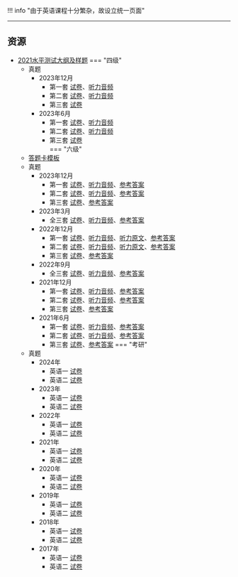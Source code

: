 !!! info "由于英语课程十分繁杂，故设立统一页面"

---

## 资源  
- [2021水平测试大纲及样题](https://api.ecylt.top/v1/lanzou_link?url=https://cqu-openlib.lanzouh.com/iOgu41uqa6ed&type=down)
=== "四级"
    * 真题
        * 2023年12月
            * 第一套 [试卷](https://api.ecylt.top/v1/lanzou_link?url=https://cqu-openlib.lanzout.com/imLd722kf0ni&type=down)、[听力音频](https://api.ecylt.top/v1/lanzou_link?url=https://cqu-openlib.lanzout.com/i1IGD22kggvi&type=down)  
            * 第二套 [试卷](https://api.ecylt.top/v1/lanzou_link?url=https://cqu-openlib.lanzout.com/idlXH22kf0uf&type=down)、[听力音频](https://api.ecylt.top/v1/lanzou_link?url=https://cqu-openlib.lanzout.com/i8lv722kghfi&type=down)  
            * 第三套 [试卷](https://api.ecylt.top/v1/lanzou_link?url=https://cqu-openlib.lanzout.com/iPnSA22kf0rc&type=down)  
        * 2023年6月
            * 第一套 [试卷](https://api.ecylt.top/v1/lanzou_link?url=https://cqu-openlib.lanzout.com/iZlIG22kf1pg&type=down)、[听力音频](https://api.ecylt.top/v1/lanzou_link?url=https://cqu-openlib.lanzout.com/iEosc22kgjsd&type=down)  
            * 第二套 [试卷](https://api.ecylt.top/v1/lanzou_link?url=https://cqu-openlib.lanzout.com/izOo722kf1zg&type=down)、[听力音频](https://api.ecylt.top/v1/lanzou_link?url=https://cqu-openlib.lanzout.com/i5nmI22kgk6h&type=down)  
            * 第三套 [试卷](https://api.ecylt.top/v1/lanzou_link?url=https://cqu-openlib.lanzout.com/iFmmA22kf1ub&type=down)  
=== "六级"
    * [答题卡模板](https://api.ecylt.top/v1/lanzou_link?url=https://cqu-openlib.lanzout.com/iW7Ta1v5ykqd&type=down)
    * 真题
        * 2023年12月
            * 第一套 [试卷](https://api.ecylt.top/v1/lanzou_link?url=https://cqu-openlib.lanzout.com/iZMld1wje7mb&type=down)、[听力音频](https://api.ecylt.top/v1/lanzou_link?url=https://cqu-openlib.lanzout.com/iG3Y41wje6jc&type=down)、[参考答案](https://api.ecylt.top/v1/lanzou_link?url=https://cqu-openlib.lanzout.com/ikgTm1wje3mh&type=down)  
            * 第二套 [试卷](https://api.ecylt.top/v1/lanzou_link?url=https://cqu-openlib.lanzout.com/i31IS1wjegqj&type=down)、[听力音频](https://api.ecylt.top/v1/lanzou_link?url=https://cqu-openlib.lanzout.com/i4UsI1wjegoh&type=down)、[参考答案](https://api.ecylt.top/v1/lanzou_link?url=https://cqu-openlib.lanzout.com/iZTbA1wjeegh&type=down)  
            * 第三套 [试卷](https://api.ecylt.top/v1/lanzou_link?url=https://cqu-openlib.lanzout.com/iD1ol1wjeabi&type=down)、[参考答案](https://api.ecylt.top/v1/lanzou_link?url=https://cqu-openlib.lanzout.com/iJJFD1wjea1i&type=down)  
        * 2023年3月  
            * 全三套 [试卷](https://api.ecylt.top/v1/lanzou_link?url=https://cqu-openlib.lanzout.com/izSGs1v4xk1g&type=down)、[听力音频](https://api.ecylt.top/v1/lanzou_link?url=https://cqu-openlib.lanzout.com/iTzFq1v4xjji&type=down)、[参考答案](https://api.ecylt.top/v1/lanzou_link?url=https://cqu-openlib.lanzout.com/iZKlv1v4ximf&type=down)  
        * 2022年12月  
            * 第一套 [试卷](https://api.ecylt.top/v1/lanzou_link?url=https://cqu-openlib.lanzout.com/ipiYA1v4wnob&type=down)、[听力音频](https://api.ecylt.top/v1/lanzou_link?url=https://cqu-openlib.lanzout.com/iM9T61v4wmwd&type=down)、[听力原文](https://api.ecylt.top/v1/lanzou_link?url=https://cqu-openlib.lanzout.com/i1jjN1v4wjsb&type=down)、[参考答案](https://api.ecylt.top/v1/lanzou_link?url=https://cqu-openlib.lanzout.com/iYbVM1v4wjpi&type=down)  
            * 第二套 [试卷](https://api.ecylt.top/v1/lanzou_link?url=https://cqu-openlib.lanzout.com/ifhQi1v4wvsd&type=down)、[听力音频](https://api.ecylt.top/v1/lanzou_link?url=https://cqu-openlib.lanzout.com/ixdTz1v4wuze&type=down)、[听力原文](https://api.ecylt.top/v1/lanzou_link?url=https://cqu-openlib.lanzout.com/isD9Y1v4wsmj&type=down)、[参考答案](https://api.ecylt.top/v1/lanzou_link?url=https://cqu-openlib.lanzout.com/irVyC1v4wsli&type=down)  
            * 第三套 [试卷](https://api.ecylt.top/v1/lanzou_link?url=https://cqu-openlib.lanzout.com/iUtLG1v4wqkf&type=down)、[参考答案](https://api.ecylt.top/v1/lanzou_link?url=https://cqu-openlib.lanzout.com/ip3TQ1v4wpze&type=down)  
        * 2022年9月  
            * 全三套 [试卷](https://api.ecylt.top/v1/lanzou_link?url=https://cqu-openlib.lanzout.com/iXXcT1v4unqb&type=down)、[听力音频](https://api.ecylt.top/v1/lanzou_link?url=https://cqu-openlib.lanzout.com/iw1Sj1v4unmh&type=down)、[参考答案](https://api.ecylt.top/v1/lanzou_link?url=https://cqu-openlib.lanzout.com/iK4LJ1v4unni&type=down)  
        * 2021年12月
            * 第一套 [试卷](https://api.ecylt.top/v1/lanzou_link?url=https://cqu-openlib.lanzout.com/iOcwR1v5y2aj&type=down)、[听力音频](https://api.ecylt.top/v1/lanzou_link?url=https://cqu-openlib.lanzout.com/ileGO1v5y27g&type=down)、[参考答案](https://api.ecylt.top/v1/lanzou_link?url=https://cqu-openlib.lanzout.com/iqM2b1v5y1dg&type=down)
            * 第二套 [试卷](https://api.ecylt.top/v1/lanzou_link?url=https://cqu-openlib.lanzout.com/io8f91v5y39e&type=down)、[听力音频](https://api.ecylt.top/v1/lanzou_link?url=https://cqu-openlib.lanzout.com/iwifX1v5y37c&type=down)、[参考答案](https://api.ecylt.top/v1/lanzou_link?url=https://cqu-openlib.lanzout.com/imGE81v5y2hg&type=down)
            * 第三套 [试卷](https://api.ecylt.top/v1/lanzou_link?url=https://cqu-openlib.lanzout.com/iSFew1v5y2fe&type=down)、[参考答案](https://api.ecylt.top/v1/lanzou_link?url=https://cqu-openlib.lanzout.com/iwpwq1v5y2cb&type=down)
        * 2021年6月
            * 第一套 [试卷](https://api.ecylt.top/v1/lanzou_link?url=https://cqu-openlib.lanzout.com/iggb11v5xxaj&type=down)、[听力音频](https://api.ecylt.top/v1/lanzou_link?url=https://cqu-openlib.lanzout.com/is90b1v5xx8h&type=down)、[参考答案](https://api.ecylt.top/v1/lanzou_link?url=https://cqu-openlib.lanzout.com/iC1hE1v5xweh&type=down)
            * 第二套 [试卷](https://api.ecylt.top/v1/lanzou_link?url=https://cqu-openlib.lanzout.com/iEpsl1v5xyje&type=down)、[听力音频](https://api.ecylt.top/v1/lanzou_link?url=https://cqu-openlib.lanzout.com/icjhX1v5xyhc&type=down)、[参考答案](https://api.ecylt.top/v1/lanzou_link?url=https://cqu-openlib.lanzout.com/i5KIy1v5xxrg&type=down)
            * 第三套 [试卷](https://api.ecylt.top/v1/lanzou_link?url=https://cqu-openlib.lanzout.com/i8VY21v5xxih&type=down)、[参考答案](https://api.ecylt.top/v1/lanzou_link?url=https://cqu-openlib.lanzout.com/iFU5n1v5xxgf&type=down)
=== "考研"
    * 真题
        * 2024年
            * 英语一 [试卷](https://api.ecylt.top/v1/lanzou_link?url=https://cqu-openlib.lanzout.com/iIydo22jum4f&type=down)
            * 英语二 [试卷](https://api.ecylt.top/v1/lanzou_link?url=https://cqu-openlib.lanzout.com/iLc8N22jum8j&type=down)
        * 2023年
            * 英语一 [试卷](https://api.ecylt.top/v1/lanzou_link?url=https://cqu-openlib.lanzout.com/igBAB22jujsb&type=down)
            * 英语二 [试卷](https://api.ecylt.top/v1/lanzou_link?url=https://cqu-openlib.lanzout.com/ikta222jujud&type=down)
        * 2022年
            * 英语一 [试卷](https://api.ecylt.top/v1/lanzou_link?url=https://cqu-openlib.lanzout.com/iRZGU22juhij&type=down)
            * 英语二 [试卷](https://api.ecylt.top/v1/lanzou_link?url=https://cqu-openlib.lanzout.com/iWbwL22juhkb&type=down)
        * 2021年
            * 英语一 [试卷](https://api.ecylt.top/v1/lanzou_link?url=https://cqu-openlib.lanzout.com/ifO7Z22jufih&type=down)
            * 英语二 [试卷](https://api.ecylt.top/v1/lanzou_link?url=https://cqu-openlib.lanzout.com/iJrC522jufkj&type=down)
        * 2020年
            * 英语一 [试卷](https://api.ecylt.top/v1/lanzou_link?url=https://cqu-openlib.lanzout.com/inksC22jud3a&type=down)
            * 英语二 [试卷](https://api.ecylt.top/v1/lanzou_link?url=https://cqu-openlib.lanzout.com/isfy422jud5c&type=down)
        * 2019年
            * 英语一 [试卷](https://api.ecylt.top/v1/lanzou_link?url=https://cqu-openlib.lanzout.com/i9fAp22juaed&type=down)
            * 英语二 [试卷](https://api.ecylt.top/v1/lanzou_link?url=https://cqu-openlib.lanzout.com/iB07z22juaih&type=down)
        * 2018年
            * 英语一 [试卷](https://api.ecylt.top/v1/lanzou_link?url=https://cqu-openlib.lanzout.com/iKcc522ju7ta&type=down)
            * 英语二 [试卷](https://api.ecylt.top/v1/lanzou_link?url=https://cqu-openlib.lanzout.com/iA0zA22ju7wd&type=down)
        * 2017年
            * 英语一 [试卷](https://api.ecylt.top/v1/lanzou_link?url=https://cqu-openlib.lanzout.com/i0qXj22ju1za&type=down)
            * 英语二 [试卷](https://api.ecylt.top/v1/lanzou_link?url=https://cqu-openlib.lanzout.com/iyBbA22ju23e&type=down)